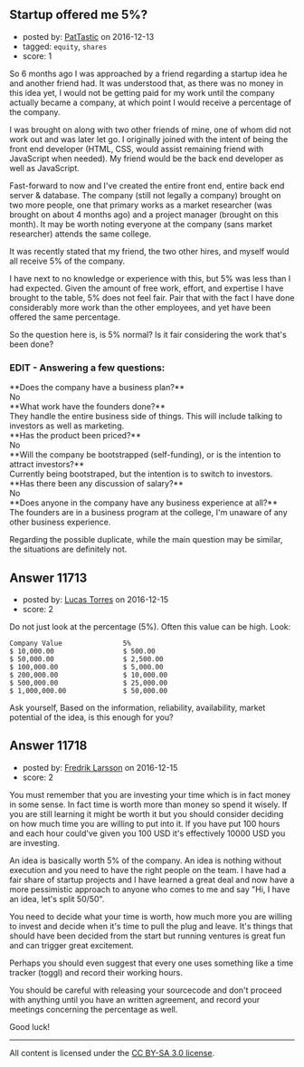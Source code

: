 ## Startup offered me 5%?

- posted by: [PatTastic](https://stackexchange.com/users/9839190/pattastic) on 2016-12-13
- tagged: `equity`, `shares`
- score: 1

So 6 months ago I was approached by a friend regarding a startup idea he and another friend had. It was understood that, as there was no money in this idea yet, I would not be getting paid for my work until the company actually became a company, at which point I would receive a percentage of the company.

I was brought on along with two other friends of mine, one of whom did not work out and was later let go. I originally joined with the intent of being the front end developer (HTML, CSS, would assist remaining friend with JavaScript when needed). My friend would be the back end developer as well as JavaScript.

Fast-forward to now and I've created the entire front end, entire back end server & database. The company (still not legally a company) brought on two more people, one that primary works as a market researcher (was brought on about 4 months ago) and a project manager (brought on this month). It may be worth noting everyone at the company (sans market researcher) attends the same college.

It was recently stated that my friend, the two other hires, and myself would all receive 5% of the company.

I have next to no knowledge or experience with this, but 5% was less than I had expected. Given the amount of free work, effort, and expertise I have brought to the table, 5% does not feel fair. Pair that with the fact I have done considerably more work than the other employees, and yet have been offered the same percentage.

So the question here is, is 5% normal? Is it fair considering the work that's been done?

<h3>EDIT - Answering a few questions:<br></h3>
**Does the company have a business plan?**
<br>No<br>
**What work have the founders done?**
<br>They handle the entire business side of things. This will include talking to investors as well as marketing.<br>
**Has the product been priced?**
<br>No<br>
**Will the company be bootstrapped (self-funding), or is the intention to attract investors?**
<br>Currently being bootstraped, but the intention is to switch to investors.<br>
**Has there been any discussion of salary?**
<br>No<br>
**Does anyone in the company have any business experience at all?**
<br>The founders are in a business program at the college, I'm unaware of any other business experience.<br>

Regarding the possible duplicate, while the main question may be similar, the situations are definitely not.


## Answer 11713

- posted by: [Lucas Torres](https://stackexchange.com/users/5780883/lucas-torres) on 2016-12-15
- score: 2

Do not just look at the percentage (5%). Often this value can be high. Look:

    Company Value               5%
    $ 10,000.00                 $ 500.00
    $ 50,000.00                 $ 2,500.00
    $ 100,000.00                $ 5,000.00
    $ 200,000.00                $ 10,000.00
    $ 500,000.00                $ 25,000.00
    $ 1,000,000.00              $ 50,000.00


Ask yourself,
Based on the information, reliability, availability, market potential of the idea, is this enough for you?


## Answer 11718

- posted by: [Fredrik Larsson](https://stackexchange.com/users/7700855/fredrik-larsson) on 2016-12-15
- score: 2

You must remember that you are investing your time which is in fact money in some sense. In fact time is worth more than money so spend it wisely. If you are still learning it might be worth it but you should consider deciding on how much time you are willing to put into it. If you have put 100 hours and each hour could've given you 100 USD it's effectively 10000 USD you are investing.

An idea is basically worth 5% of the company. An idea is nothing without execution and you need to have the right people on the team. I have had a fair share of startup projects and I have learned a great deal and now have a more pessimistic approach to anyone who comes to me and say "Hi, I have an idea, let's split 50/50".

You need to decide what your time is worth, how much more you are willing to invest and decide when it's time to pull the plug and leave. It's things that should have been decided from the start but running ventures is great fun and can trigger great excitement.

Perhaps you should even suggest that every one uses something like a time tracker (toggl) and record their working hours.

You should be careful with releasing your sourcecode and don't proceed with anything until you have an written agreement, and record your meetings concerning the percentage as well.

Good luck!



---

All content is licensed under the [CC BY-SA 3.0 license](https://creativecommons.org/licenses/by-sa/3.0/).
